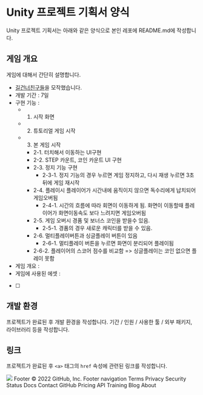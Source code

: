 # Unity 프로젝트 기획서 양식
Unity 프로젝트 기획서는 아래와 같은 양식으로
본인 레포에 README.md에 작성합니다.

## 게임 개요
게임에 대해서 간단히 설명합니다.

- [길건너친구들](https://play.google.com/store/apps/details?id=com.yodo1.crossyroad&hl=ko&gl=US)을 모작했습니다.
 - 개발 기간 : 7일
- 구현 기능 :
  - 1. 시작 화면
  - 2. 튜토리얼 게임 시작
  - 3. 본 게임 시작
    - 2-1. 터치해서 이동하는 UI구현
    - 2-2. STEP 카운트, 코인 카운트 UI 구현
    - 2-3. 정지 기능 구현
      - 2-3-1. 정지 기능의 경우 누르면 게임 정지하고, 다시 재생 누르면 3초뒤에 게임 재시작
    - 2-4. 플레이시 플레이어가 시간내에 움직이지 않으면 독수리에게 납치되어 게임오버됨
      - 2-4-1. 시간의 흐름에 따라 회면이 이동하게 됨. 화면이 이동할때 플레이어가 화면이동속도 보다 느려지면 게임오버됨
    - 2-5. 게임 오버시 경품 및 보너스 코인을 받을수 있음.
      - 2-5-1. 경품의 경우 새로운 캐릭터를 받을 수 있음.
    - 2-6. 멀티플레이버튼과 싱글플레이 버튼이 있음
      - 2-6-1. 멀티플레이 버튼을 누르면 화면이 분리되어 플레이됨 
    - 2-6-2. 플레이어의 스코어 점수를 비교함 => 싱글플레이는 코인 없으면 플레이 못함 
- 게임 개요 :
- 게임에 사용된 에셋 : 
-[ ]
## 개발 환경
프로젝트가 완료된 후 개발 환경을 작성합니다. 기간 / 인원 / 사용한 툴 / 외부 패키지, 라이브러리 등을 작성합니다.

## 링크
프로젝트가 완료된 후 `<a>` 태그의 `href` 속성에 관련된 링크를 작성합니다.

<a href="https://www.youtube.com"><img src="https://img.shields.io/badge/Youtube-FF0000?style=for-the-badge&logo=Youtube&logoColor=white"></a>
Footer
© 2022 GitHub, Inc.
Footer navigation
Terms
Privacy
Security
Status
Docs
Contact GitHub
Pricing
API
Training
Blog
About

